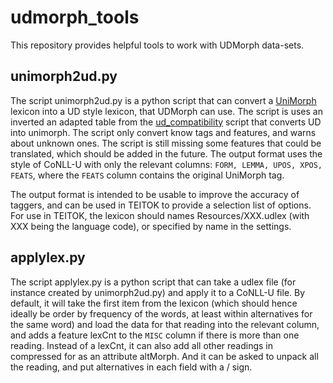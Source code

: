 # udmorph_tools

This repository provides helpful tools to work with UDMorph data-sets.

## unimorph2ud.py

The script unimorph2ud.py is a python script that can convert a [UniMorph](https://unimorph.github.io/) lexicon into a UD style lexicon, that UDMorph can 
use. The script is uses an inverted an adapted table from the [ud_compatibility](https://github.com/unimorph/ud-compatibility) script that converts UD into unimorph. The script only convert know tags and features, and warns about unknown ones. The script is still missing some features that could be translated, which should be added in the future. The output format uses the style of CoNLL-U with only the relevant columns: `FORM, LEMMA, UPOS, XPOS, FEATS`, where the `FEATS` column contains the original UniMorph tag. 

The output format is intended to be usable to improve the accuracy of taggers, and can be used in TEITOK to provide a selection list of options. For use in TEITOK, the lexicon should names Resources/XXX.udlex (with XXX being the language code), or specified by name in the settings.

## applylex.py

The script applylex.py is a python script that can take a udlex file (for instance created by unimorph2ud.py) and apply it to a CoNLL-U file. By default, it will take the first item from the lexicon (which should hence ideally be order by frequency of the words, at least within alternatives for the same word) and load the data for that reading into the relevant column, and adds a feature lexCnt to the `MISC` column if there is more than one reading. Instead of a lexCnt, it can also add all other readings in compressed for as an attribute altMorph. And it can be asked to unpack all the reading, and put alternatives in each field with a / sign.